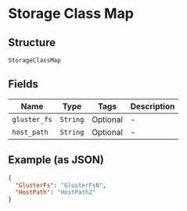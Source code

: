 
# Storage Class Map

## Structure

`StorageClassMap`

## Fields

| Name | Type | Tags | Description |
|  --- | --- | --- | --- |
| `gluster_fs` | `String` | Optional | - |
| `host_path` | `String` | Optional | - |

## Example (as JSON)

```json
{
  "GlusterFs": "GlusterFs0",
  "HostPath": "HostPath2"
}
```

